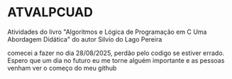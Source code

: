 # ATVALPCUAD

Atividades do livro "Algoritmos e Lógica de Programação em C Uma Abordagem Didática" do autor Silvio do Lago Pereira

comecei a fazer no dia 28/08/2025, perdão pelo codigo se estiver errado. Espero que um dia no futuro eu me torne alguém importante e as pessoas venham ver o começo do meu github

